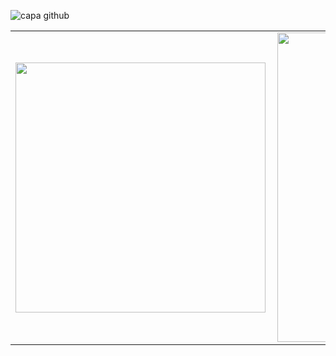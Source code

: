 ![capa github](https://github.com/aintluks/aintluks/tree/master/images)  


<center>
  <table>
    <tr>
        <td><img width="400px" align="left" src="https://github-readme-stats.vercel.app/api/top-langs/?username=aintluks&hide=html&layout=compact&theme=buefy" /></td>
        <td><img width="495px" align="left" src="https://github-readme-stats.vercel.app/api?username=aintluks&theme=buefy"/></td>
    </tr>   
  </table>
</center>